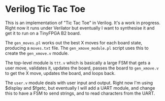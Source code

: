 # Verilog Tic Tac Toe

This is an implementation of "Tic Tac Toe" in Verilog. It's a work in progress.
Right now it runs under Verilator but eventually I want to synthesise it
and get it to run on a TinyFPGA B2 board.

The ```gen_moves.pl``` works out the best X moves for each board state,
producing a ```moves.txt``` file. The ```gen_xmove_module.pl``` script
uses this to create the ```gen_xmove.v``` module.

The top-level module is ```ttt.v``` which is basically a large FSM
that gets a user move, validates it, updates the board, passes the board
to ```gen_xmove.v``` to get the X move, updates the board, and loops back.

The ```user.v``` module deals with user input and output. Right now I'm using
$display and $fgetc, but eventually I will add a UART module, and change this
to have a FSM to send strings, and to read characters from the UART.
